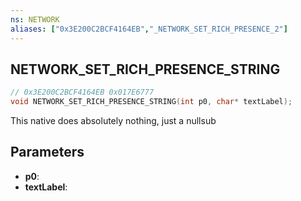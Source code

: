 ```yaml
---
ns: NETWORK
aliases: ["0x3E200C2BCF4164EB","_NETWORK_SET_RICH_PRESENCE_2"]
---
```

## NETWORK_SET_RICH_PRESENCE_STRING

```c
// 0x3E200C2BCF4164EB 0x017E6777
void NETWORK_SET_RICH_PRESENCE_STRING(int p0, char* textLabel);
```

This native does absolutely nothing, just a nullsub

## Parameters
* **p0**: 
* **textLabel**: 

